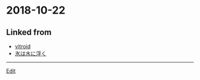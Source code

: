 # 2018-10-22

## Linked from

* [vitroid](vitroid.md)
* [氷は水に浮く](氷は水に浮く.md)


----
[Edit](https://github.com/vitroid/vitroid.github.io/edit/master/MD/2018-10-22.md)
